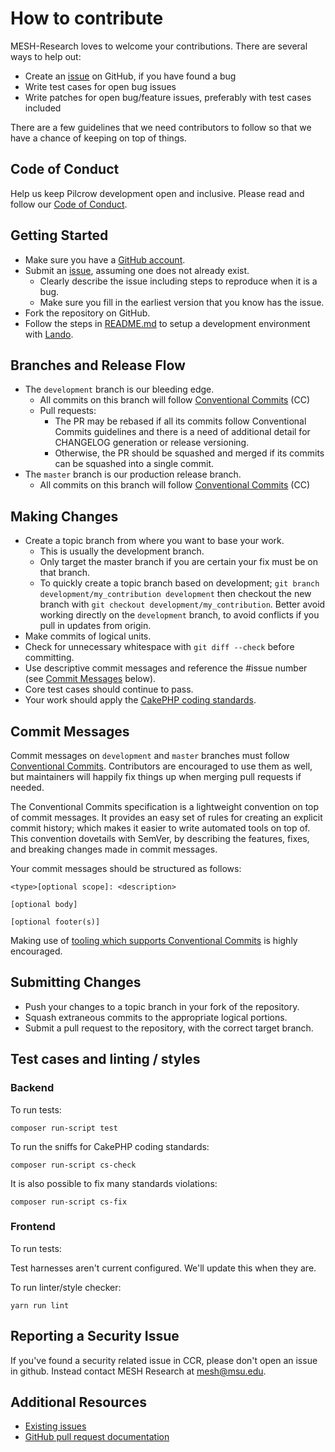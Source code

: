 # How to contribute

MESH-Research loves to welcome your contributions. There are several ways to help out:

* Create an [issue](https://github.com/MESH-Research/CCR/issues) on GitHub, if you have found a bug
* Write test cases for open bug issues
* Write patches for open bug/feature issues, preferably with test cases included

There are a few guidelines that we need contributors to follow so that we have a
chance of keeping on top of things.

## Code of Conduct

Help us keep Pilcrow development open and inclusive. Please read and follow our [Code of Conduct](https://github.com/MESH-Research/CCR/blob/master/CODE_OF_CONDUCT.md).

## Getting Started

* Make sure you have a [GitHub account](https://github.com/signup/free).
* Submit an [issue](https://github.com/MESH-Research/CCR/issues), assuming one does not already exist.
  * Clearly describe the issue including steps to reproduce when it is a bug.
  * Make sure you fill in the earliest version that you know has the issue.
* Fork the repository on GitHub.
* Follow the steps in [README.md](https://github.com/MESH-Research/CCR/blob/master/README.md) to setup a development environment with [Lando](https://lando.dev).

## Branches and Release Flow

* The `development` branch is our bleeding edge.
  * All commits on this branch will follow [Conventional Commits](https://www.conventionalcommits.org/en/v1.0.0/#summary) (CC)
  * Pull requests:
    * The PR may be rebased if all its commits follow Conventional Commits guidelines and there is a need of additional detail for CHANGELOG generation or release versioning.
    * Otherwise, the PR should be squashed and merged if its commits can be squashed into a single commit.
* The `master` branch is our production release branch.
  * All commits on this branch will follow [Conventional Commits](https://www.conventionalcommits.org/en/v1.0.0/#summary) (CC)

## Making Changes

* Create a topic branch from where you want to base your work.
  * This is usually the development branch.
  * Only target the master branch if you are certain your fix must be on that
    branch.
  * To quickly create a topic branch based on development; `git branch
    development/my_contribution development` then checkout the new branch with `git
    checkout development/my_contribution`. Better avoid working directly on the
    `development` branch, to avoid conflicts if you pull in updates from origin.
* Make commits of logical units.
* Check for unnecessary whitespace with `git diff --check` before committing.
* Use descriptive commit messages and reference the #issue number (see [Commit Messages](#commit-messages) below).
* Core test cases should continue to pass.
* Your work should apply the [CakePHP coding standards](https://book.cakephp.org/4/en/contributing/cakephp-coding-conventions.html).

## Commit Messages

Commit messages on `development` and `master` branches must follow [Conventional Commits](https://www.conventionalcommits.org/en/v1.0.0/#summary). Contributors are encouraged to use them as well, but maintainers will happily fix things up when merging pull requests if needed.

The Conventional Commits specification is a lightweight convention on top of commit messages. It provides an easy set of rules for creating an explicit commit history; which makes it easier to write automated tools on top of. This convention dovetails with SemVer, by describing the features, fixes, and breaking changes made in commit messages.

Your commit messages should be structured as follows:

    <type>[optional scope]: <description>

    [optional body]

    [optional footer(s)]

Making use of [tooling which supports Conventional Commits](https://www.conventionalcommits.org/en/v1.0.0/#tooling-for-conventional-commits) is highly encouraged.

## Submitting Changes

* Push your changes to a topic branch in your fork of the repository.
* Squash extraneous commits to the appropriate logical portions.
* Submit a pull request to the repository, with the correct target branch.

## Test cases and linting / styles

### Backend

To run tests:

    composer run-script test

To run the sniffs for CakePHP coding standards:

    composer run-script cs-check

It is also possible to fix many standards violations:

    composer run-script cs-fix

### Frontend

To run tests:

Test harnesses aren't current configured.  We'll update this when they are.

To run linter/style checker:

    yarn run lint

## Reporting a Security Issue

If you've found a security related issue in CCR, please don't open an issue in github. Instead contact MESH Research at mesh@msu.edu.

## Additional Resources

* [Existing issues](https://github.com/MESH-Research/ccr/issues)
* [GitHub pull request documentation](https://help.github.com/articles/creating-a-pull-request/)
